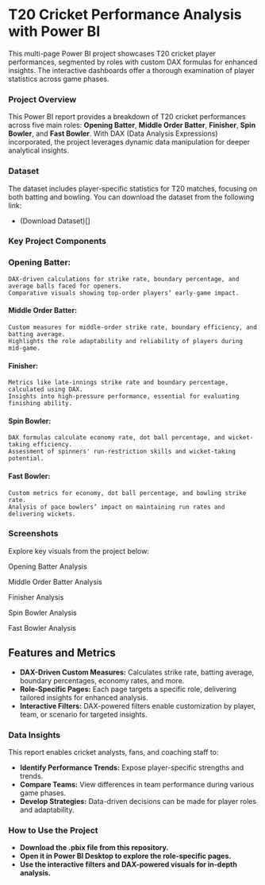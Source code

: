 # **T20 Cricket Performance Analysis with Power BI**
This multi-page Power BI project showcases T20 cricket player performances, segmented by roles with custom DAX formulas for enhanced insights. The interactive dashboards offer a thorough examination of player statistics across game phases.

### **Project Overview**
This Power BI report provides a breakdown of T20 cricket performances across five main roles: **Opening Batter**, **Middle Order Batter**, **Finisher**, **Spin Bowler**, and **Fast Bowler**. With DAX (Data Analysis Expressions) incorporated, the project leverages dynamic data manipulation for deeper analytical insights.

### **Dataset**
The dataset includes player-specific statistics for T20 matches, focusing on both batting and bowling. You can download the dataset from the following link:

- (Download Dataset)[]

### **Key Project Components**
  ### **Opening Batter:**

    DAX-driven calculations for strike rate, boundary percentage, and average balls faced for openers.
    Comparative visuals showing top-order players’ early-game impact.
    
  #### **Middle Order Batter:**

    Custom measures for middle-order strike rate, boundary efficiency, and batting average.
    Highlights the role adaptability and reliability of players during mid-game.
    
  #### **Finisher:**

    Metrics like late-innings strike rate and boundary percentage, calculated using DAX.
    Insights into high-pressure performance, essential for evaluating finishing ability.
    
  #### **Spin Bowler:**

    DAX formulas calculate economy rate, dot ball percentage, and wicket-taking efficiency.
    Assessment of spinners' run-restriction skills and wicket-taking potential.

  #### **Fast Bowler:**

    Custom metrics for economy, dot ball percentage, and bowling strike rate.
    Analysis of pace bowlers’ impact on maintaining run rates and delivering wickets.

### **Screenshots**
Explore key visuals from the project below:

Opening Batter Analysis

Middle Order Batter Analysis

Finisher Analysis

Spin Bowler Analysis

Fast Bowler Analysis

## **Features and Metrics**

- **DAX-Driven Custom Measures:** Calculates strike rate, batting average, boundary percentages, economy rates, and more.
- **Role-Specific Pages:** Each page targets a specific role, delivering tailored insights for enhanced analysis.
- **Interactive Filters:** DAX-powered filters enable customization by player, team, or scenario for targeted insights.

### **Data Insights**
This report enables cricket analysts, fans, and coaching staff to:

- **Identify Performance Trends:** Expose player-specific strengths and trends.
- **Compare Teams:** View differences in team performance during various game phases.
- **Develop Strategies:** Data-driven decisions can be made for player roles and adaptability.

### **How to Use the Project**
- **Download the .pbix file from this repository.**
- **Open it in Power BI Desktop to explore the role-specific pages.**
- **Use the interactive filters and DAX-powered visuals for in-depth analysis.**
